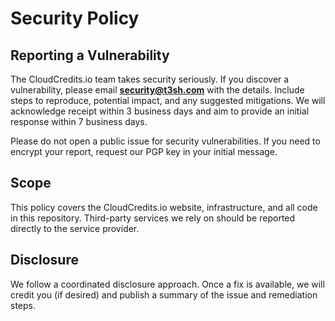 # Security Policy

## Reporting a Vulnerability

The CloudCredits.io team takes security seriously. If you discover a vulnerability, please email **security@t3sh.com** with the details. Include steps to reproduce, potential impact, and any suggested mitigations. We will acknowledge receipt within 3 business days and aim to provide an initial response within 7 business days.

Please do not open a public issue for security vulnerabilities. If you need to encrypt your report, request our PGP key in your initial message.

## Scope

This policy covers the CloudCredits.io website, infrastructure, and all code in this repository. Third-party services we rely on should be reported directly to the service provider.

## Disclosure

We follow a coordinated disclosure approach. Once a fix is available, we will credit you (if desired) and publish a summary of the issue and remediation steps.
